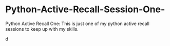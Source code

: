 # Python-Active-Recall-Session-One-
Python Active Recall One: This is just one of my python active recall sessions to keep up with my skills.

d

